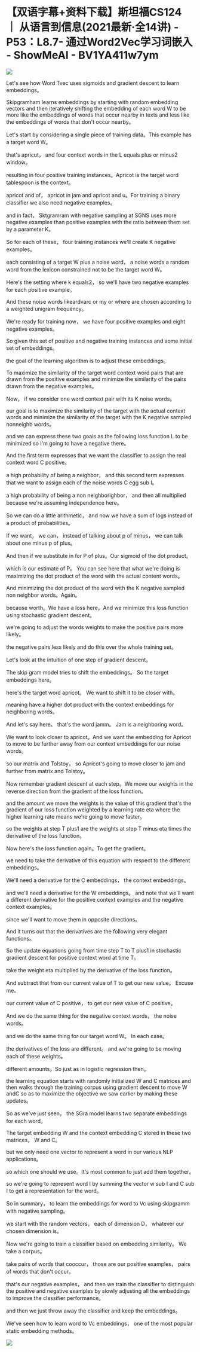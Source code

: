 # 【双语字幕+资料下载】斯坦福CS124 ｜ 从语言到信息(2021最新·全14讲) - P53：L8.7- 通过Word2Vec学习词嵌入 - ShowMeAI - BV1YA411w7ym

![](img/e7cef8eb995a757f9e814108c24d12b9_0.png)

Let's see how Word Tvec uses sigmoids and gradient descent to learn embeddings。

Skipgramham learns embeddings by starting with random embedding vectors and then iteratively shifting the embedding of each word W to be more like the embeddings of words that occur nearby in texts and less like the embeddings of words that don't occur nearby。

Let's start by considering a single piece of training data。This example has a target word W。

 that's apricut， and four context words in the L equals plus or minus2 window。

 resulting in four positive training instances。Apricot is the target word tablespoon is the context。

 apricot and of， apricot in jam and apricot and u。For training a binary classifier we also need negative examples。

 and in fact， Sktgramram with negative sampling at SGNS uses more negative examples than positive examples with the ratio between them set by a parameter K。

So for each of these， four training instances we'll create K negative examples。

 each consisting of a target W plus a noise word， a noise words a random word from the lexicon constrained not to be the target word W。

Here's the setting where k equals2， so we'll have two negative examples for each positive example。

And these noise words likeardvarc or my or where are chosen according to a weighted unigram frequency。

We're ready for training now， we have four positive examples and eight negative examples。

So given this set of positive and negative training instances and some initial set of embeddings。

 the goal of the learning algorithm is to adjust these embeddings。

To maximize the similarity of the target word context word pairs that are drawn from the positive examples and minimize the similarity of the pairs drawn from the negative examples。

Now， if we consider one word context pair with its K noise words。

 our goal is to maximize the similarity of the target with the actual context words and minimize the similarity of the target with the K negative sampled nonneighb words。

 and we can express these two goals as the following loss function L to be minimized so I'm going to have a negative there。

And the first term expresses that we want the classifier to assign the real context word C positive。

 a high probability of being a neighbor， and this second term expresses that we want to assign each of the noise words C egg sub I。

 a high probability of being a non neighborighbor， and then all multiplied because we're assuming independence here。

So we can do a little arithmetic， and now we have a sum of logs instead of a product of probabilities。

If we want， we can， instead of talking about p of minus， we can talk about one minus p of plus。

And then if we substitute in for P of plus。Our sigmoid of the dot product。

 which is our estimate of P。 You can see here that what we're doing is maximizing the dot product of the word with the actual content words。

And minimizing the dot product of the word with the K negative sampled non neighbor words。Again。

 because worth。We have a loss here。And we minimize this loss function using stochastic gradient descent。

 we're going to adjust the words weights to make the positive pairs more likely。

 the negative pairs less likely and do this over the whole training set。

Let's look at the intuition of one step of gradient descent。

The skip gram model tries to shift the embeddings。 So the target embeddings here。

 here's the target word apricot。 We want to shift it to be closer with。

 meaning have a higher dot product with the context embeddings for neighboring words。

 And let's say here。 that's the word jamm。 Jam is a neighboring word。

 We want to look closer to apricot。And we want the embedding for Apricot to move to be further away from our context embeddings for our noise words。

 so our matrix and Tolstoy， so Apricot's going to move closer to jam and further from matrix and Tolstoy。

Now remember gradient descent at each step。We move our weights in the reverse direction from the gradient of the loss function。

 and the amount we move the weights is the value of this gradient that's the gradient of our loss function weighted by a learning rate eta where the higher learning rate means we're going to move faster。

 so the weights at step T plus1 are the weights at step T minus eta times the derivative of the loss function。

Now here's the loss function again。To get the gradient。

 we need to take the derivative of this equation with respect to the different embeddings。

We'll need a derivative for the C embeddings， the context embeddings。

 and we'll need a derivative for the W embeddings。 and note that we'll want a different derivative for the positive context examples and the negative context examples。

 since we'll want to move them in opposite directions。

 And it turns out that the derivatives are the following very elegant functions。

So the update equations going from time step T to T plus1 in stochastic gradient descent for positive context word at time T。

 take the weight eta multiplied by the derivative of the loss function。

And subtract that from our current value of T to get our new value。 Excuse me。

 our current value of C positive， to get our new value of C positive。

 And we do the same thing for the negative context words， the noise words。

 and we do the same thing for our target word W。 In each case。

 the derivatives of the loss are different。 and we're going to be moving each of these weights。

 different amounts。So just as in logistic regression then。

 the learning equation starts with randomly initialized W and C matrices and then walks through the training corpus using gradient descent to move W andC so as to maximize the objective we saw earlier by making these updates。

So as we've just seen， the SGra model learns two separate embeddings for each word。

The target embedding W and the context embedding C stored in these two matrices， W and C。

 but we only need one vector to represent a word in our various NLP applications。

 so which one should we use。It's most common to just add them together。

 so we're going to represent word I by summing the vector w sub I and C sub I to get a representation for the word。

So in summary， to learn the embeddings for word to Vc using skipgramm with negative sampling。

 we start with the random vectors， each of dimension D， whatever our chosen dimension is。

 Now we're going to train a classifier based on embedding similarity。 We take a corpus。

 take pairs of words that cooccur， those are our positive examples， pairs of words that don't occur。

 that's our negative examples， and then we train the classifier to distinguish the positive and negative examples by slowly adjusting all the embeddings to improve the classifier performance。

 and then we just throw away the classifier and keep the embeddings。

We've seen how to learn word to Vc embeddings， one of the most popular static embedding methods。



![](img/e7cef8eb995a757f9e814108c24d12b9_2.png)